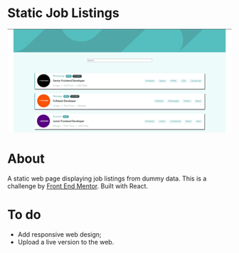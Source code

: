# Static Job Listings

![Preview-Screens](https://github.com/nascimentoandre/static-job-listings/blob/main/home2.png)

# About

A static web page displaying job listings from dummy data. This is a challenge by [Front End Mentor](https://www.frontendmentor.io/challenges/job-listings-with-filtering-ivstIPCt). Built with React.

# To do

- Add responsive web design;
- Upload a live version to the web.

